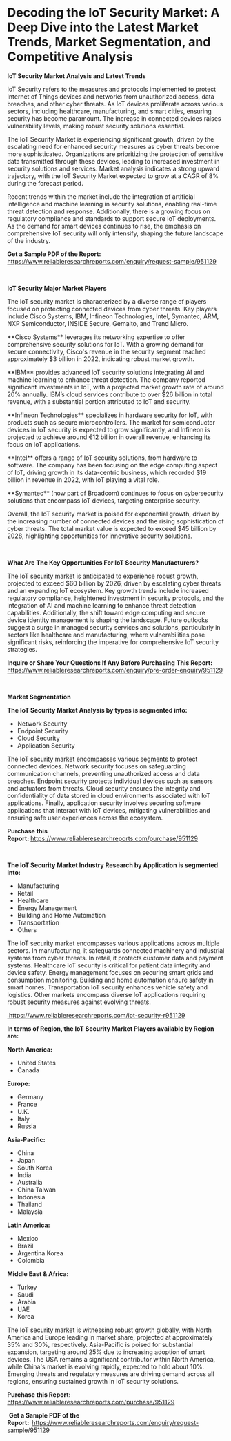 <p><h1>Decoding the IoT Security Market: A Deep Dive into the Latest Market Trends, Market Segmentation, and Competitive Analysis</h1></p><p><strong>IoT Security Market Analysis and Latest Trends</strong></p>
<p><p>IoT Security refers to the measures and protocols implemented to protect Internet of Things devices and networks from unauthorized access, data breaches, and other cyber threats. As IoT devices proliferate across various sectors, including healthcare, manufacturing, and smart cities, ensuring security has become paramount. The increase in connected devices raises vulnerability levels, making robust security solutions essential.</p><p>The IoT Security Market is experiencing significant growth, driven by the escalating need for enhanced security measures as cyber threats become more sophisticated. Organizations are prioritizing the protection of sensitive data transmitted through these devices, leading to increased investment in security solutions and services. Market analysis indicates a strong upward trajectory, with the IoT Security Market expected to grow at a CAGR of 8% during the forecast period.</p><p>Recent trends within the market include the integration of artificial intelligence and machine learning in security solutions, enabling real-time threat detection and response. Additionally, there is a growing focus on regulatory compliance and standards to support secure IoT deployments. As the demand for smart devices continues to rise, the emphasis on comprehensive IoT security will only intensify, shaping the future landscape of the industry.</p></p>
<p><strong>Get a Sample PDF of the Report:&nbsp;</strong> <a href="https://www.reliableresearchreports.com/enquiry/request-sample/951129?utm_campaign=3106&utm_medium=2&utm_source=Github&utm_content=ia&utm_term=18042025&utm_id=iot-security">https://www.reliableresearchreports.com/enquiry/request-sample/951129</a></p>
<p>&nbsp;</p>
<p><strong>IoT Security Major Market Players</strong></p>
<p><p>The IoT security market is characterized by a diverse range of players focused on protecting connected devices from cyber threats. Key players include Cisco Systems, IBM, Infineon Technologies, Intel, Symantec, ARM, NXP Semiconductor, INSIDE Secure, Gemalto, and Trend Micro.</p><p>**Cisco Systems** leverages its networking expertise to offer comprehensive security solutions for IoT. With a growing demand for secure connectivity, Cisco's revenue in the security segment reached approximately $3 billion in 2022, indicating robust market growth.</p><p>**IBM** provides advanced IoT security solutions integrating AI and machine learning to enhance threat detection. The company reported significant investments in IoT, with a projected market growth rate of around 20% annually. IBM’s cloud services contribute to over $26 billion in total revenue, with a substantial portion attributed to IoT and security.</p><p>**Infineon Technologies** specializes in hardware security for IoT, with products such as secure microcontrollers. The market for semiconductor devices in IoT security is expected to grow significantly, and Infineon is projected to achieve around €12 billion in overall revenue, enhancing its focus on IoT applications.</p><p>**Intel** offers a range of IoT security solutions, from hardware to software. The company has been focusing on the edge computing aspect of IoT, driving growth in its data-centric business, which recorded $19 billion in revenue in 2022, with IoT playing a vital role.</p><p>**Symantec** (now part of Broadcom) continues to focus on cybersecurity solutions that encompass IoT devices, targeting enterprise security. </p><p>Overall, the IoT security market is poised for exponential growth, driven by the increasing number of connected devices and the rising sophistication of cyber threats. The total market value is expected to exceed $45 billion by 2028, highlighting opportunities for innovative security solutions.</p></p>
<p>&nbsp;</p>
<p><strong>What Are The Key Opportunities For IoT Security Manufacturers?</strong></p>
<p><p>The IoT security market is anticipated to experience robust growth, projected to exceed $60 billion by 2026, driven by escalating cyber threats and an expanding IoT ecosystem. Key growth trends include increased regulatory compliance, heightened investment in security protocols, and the integration of AI and machine learning to enhance threat detection capabilities. Additionally, the shift toward edge computing and secure device identity management is shaping the landscape. Future outlooks suggest a surge in managed security services and solutions, particularly in sectors like healthcare and manufacturing, where vulnerabilities pose significant risks, reinforcing the imperative for comprehensive IoT security strategies.</p></p>
<p><strong>Inquire or Share Your Questions If Any Before Purchasing This Report:</strong> <a href="https://www.reliableresearchreports.com/enquiry/pre-order-enquiry/951129?utm_campaign=3106&utm_medium=2&utm_source=Github&utm_content=ia&utm_term=18042025&utm_id=iot-security">https://www.reliableresearchreports.com/enquiry/pre-order-enquiry/951129</a></p>
<p>&nbsp;</p>
<p><strong>Market Segmentation</strong></p>
<p><strong>The IoT Security Market Analysis by types is segmented into:</strong></p>
<p><ul><li>Network Security</li><li>Endpoint Security</li><li>Cloud Security</li><li>Application Security</li></ul></p>
<p><p>The IoT security market encompasses various segments to protect connected devices. Network security focuses on safeguarding communication channels, preventing unauthorized access and data breaches. Endpoint security protects individual devices such as sensors and actuators from threats. Cloud security ensures the integrity and confidentiality of data stored in cloud environments associated with IoT applications. Finally, application security involves securing software applications that interact with IoT devices, mitigating vulnerabilities and ensuring safe user experiences across the ecosystem.</p></p>
<p><strong>Purchase this Report:&nbsp;</strong><a href="https://www.reliableresearchreports.com/purchase/951129?utm_campaign=3106&utm_medium=2&utm_source=Github&utm_content=ia&utm_term=18042025&utm_id=iot-security">https://www.reliableresearchreports.com/purchase/951129</a></p>
<p>&nbsp;</p>
<p><strong>The IoT Security Market Industry Research by Application is segmented into:</strong></p>
<p><ul><li>Manufacturing</li><li>Retail</li><li>Healthcare</li><li>Energy Management</li><li>Building and Home Automation</li><li>Transportation</li><li>Others</li></ul></p>
<p><p>The IoT security market encompasses various applications across multiple sectors. In manufacturing, it safeguards connected machinery and industrial systems from cyber threats. In retail, it protects customer data and payment systems. Healthcare IoT security is critical for patient data integrity and device safety. Energy management focuses on securing smart grids and consumption monitoring. Building and home automation ensure safety in smart homes. Transportation IoT security enhances vehicle safety and logistics. Other markets encompass diverse IoT applications requiring robust security measures against evolving threats.</p></p>
<p><a href="https://www.reliableresearchreports.com/iot-security-r951129?utm_campaign=3106&utm_medium=2&utm_source=Github&utm_content=ia&utm_term=18042025&utm_id=iot-security">&nbsp;https://www.reliableresearchreports.com/iot-security-r951129</a></p>
<p><strong>In terms of Region, the IoT Security Market Players available by Region are:</strong></p>
<p>
    <p> <strong> North America: </strong>
        <ul>
            <li>United States</li>
            <li>Canada</li>
        </ul>
        </p> 
    <p> <strong> Europe: </strong>
        <ul>
            <li>Germany</li>
            <li>France</li>
            <li>U.K.</li>
            <li>Italy</li>
            <li>Russia</li>
        </ul>
        </p> 
    <p> <strong> Asia-Pacific: </strong>
        <ul>
            <li>China</li>
            <li>Japan</li>
            <li>South Korea</li>
            <li>India</li>
            <li>Australia</li>
            <li>China Taiwan</li>
            <li>Indonesia</li>
            <li>Thailand</li>
            <li>Malaysia</li>
        </ul>
        </p> 
    <p> <strong> Latin America: </strong>
        <ul>
            <li>Mexico</li>
            <li>Brazil</li>
            <li>Argentina Korea</li>
            <li>Colombia</li>
        </ul>
        </p> 
    <p> <strong> Middle East & Africa: </strong>
        <ul>
            <li>Turkey</li>
            <li>Saudi</li>
            <li>Arabia</li>
            <li>UAE</li>
            <li>Korea</li>
        </ul>
    </p>
    </p>
<p><p>The IoT security market is witnessing robust growth globally, with North America and Europe leading in market share, projected at approximately 35% and 30%, respectively. Asia-Pacific is poised for substantial expansion, targeting around 25% due to increasing adoption of smart devices. The USA remains a significant contributor within North America, while China's market is evolving rapidly, expected to hold about 10%. Emerging threats and regulatory measures are driving demand across all regions, ensuring sustained growth in IoT security solutions.</p></p>
<p><strong>Purchase this Report: </strong><a href="https://www.reliableresearchreports.com/purchase/951129?utm_campaign=3106&utm_medium=2&utm_source=Github&utm_content=ia&utm_term=18042025&utm_id=iot-security">https://www.reliableresearchreports.com/purchase/951129</a></p>
<p>&nbsp;<strong>Get a Sample PDF of the Report:&nbsp;&nbsp;</strong><a href="https://www.reliableresearchreports.com/enquiry/request-sample/951129?utm_campaign=3106&utm_medium=2&utm_source=Github&utm_content=ia&utm_term=18042025&utm_id=iot-security">https://www.reliableresearchreports.com/enquiry/request-sample/951129</a></p>
<p><strong></strong></p>
<p><p></p><p></p><p></p></p>